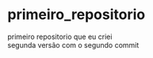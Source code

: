 # primeiro_repositorio
 primeiro repositorio que eu criei 
 <br>
 segunda versão com o segundo commit